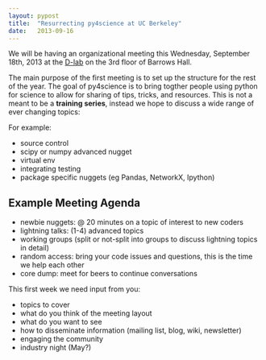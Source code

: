 ```yaml
---
layout: pypost
title:  "Resurrecting py4science at UC Berkeley"
date:   2013-09-16
---
```


We will be having an organizational meeting this Wednesday, September 18th,
2013 at the [D-lab](http://dlab.berkeley.edu) on the 3rd floor of Barrows Hall.


The main purpose of the first meeting is to set up the
structure for the rest of the year.
The goal of py4science is to bring togther people using python for science
to allow for sharing of tips, tricks, and resources.
This is not a meant to be a **training series**, instead we hope to discuss
a wide range of ever changing topics:

For example:

 * source control
 * scipy or numpy advanced nugget
 * virtual env
 * integrating testing
 * package specific nuggets (eg Pandas, NetworkX, Ipython)

Example Meeting Agenda
----------------------

 * newbie nuggets: @ 20 minutes on a topic of interest to new coders
 * lightning talks: (1-4) advanced topics
 * working groups (split or not-split into groups to discuss lightning topics in detail)
 * random access: bring your code issues and questions, this is the time we help each other
 * core dump: meet for beers to continue conversations

This first week we need input from you:

 * topics to cover
 * what do you think of the meeting layout
 * what do you want to see
 * how to disseminate information (mailing list, blog, wiki, newsletter)
 * engaging the community
 * industry night (May?)


